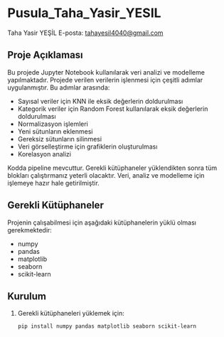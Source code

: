 # Pusula_Taha_Yasir_YESIL
Taha Yasir YEŞİL
E-posta: tahayesil4040@gmail.com

## Proje Açıklaması
Bu projede Jupyter Notebook kullanılarak veri analizi ve modelleme yapılmaktadır. Projede verilen verilerin işlenmesi için çeşitli adımlar uygulanmıştır. Bu adımlar arasında:

- Sayısal veriler için KNN ile eksik değerlerin doldurulması
- Kategorik veriler için Random Forest kullanılarak eksik değerlerin doldurulması
- Normalizasyon işlemleri
- Yeni sütunların eklenmesi
- Gereksiz sütunların silinmesi
- Veri görselleştirme için grafiklerin oluşturulması
- Korelasyon analizi
  
Kodda pipeline mevcuttur. Gerekli kütüphaneler yüklendikten sonra tüm blokları çalıştırmanız yeterli olacaktır.
Veri, analiz ve modelleme için işlemeye hazır hale getirilmiştir.

## Gerekli Kütüphaneler
Projenin çalışabilmesi için aşağıdaki kütüphanelerin yüklü olması gerekmektedir:
- numpy
- pandas
- matplotlib
- seaborn
- scikit-learn

## Kurulum

1. Gerekli kütüphaneleri yüklemek için:
   ```bash
   pip install numpy pandas matplotlib seaborn scikit-learn
